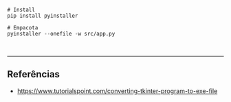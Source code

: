 
````shell
# Install
pip install pyinstaller

# Empacota
pyinstaller --onefile -w src/app.py

````

<br>


-----

##  Referências

- https://www.tutorialspoint.com/converting-tkinter-program-to-exe-file